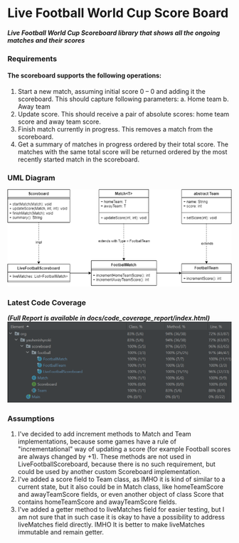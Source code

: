 # Live Football World Cup Score Board
***Live Football World Cup Scoreboard library that shows all the ongoing matches and their scores***

### Requirements
#### The scoreboard supports the following operations:
1. Start a new match, assuming initial score 0 – 0 and adding it the scoreboard. This should capture following parameters: a. Home team b. Away team
2. Update score. This should receive a pair of absolute scores: home team score and away team score.
3. Finish match currently in progress. This removes a match from the scoreboard.
4. Get a summary of matches in progress ordered by their total score. The matches with the same total score will be returned ordered by the most recently started match in the scoreboard.

### UML Diagram
![UML Diagram](docs/uml_diagram.png)

### Latest Code Coverage
***(Full Report is available in docs/code_coverage_report/index.html)***
![Code Coverage](docs/code_coverage_img.png)

### Assumptions
1. I've decided to add increment methods to Match and Team implementations, 
because some games have a rule of "incrementational" way of updating a score
(for example Football scores are always changed by +1). 
These methods are not used in LiveFootballScoreboard, because there is no such requirement, 
but could be used by another custom Scoreboard implementation.
2. I've added a score field to Team class, as IMHO it is kind of similar to a current state,
but it also could be in Match class, like homeTeamScore and awayTeamScore fields, 
or even another object of class Score that contains homeTeamScore and awayTeamScore fields.
3. I've added a getter method to liveMatches field for easier testing, but I am not sure
that in such case it is okay to have a possibility to address liveMatches field directly.
IMHO It is better to make liveMatches immutable and remain getter.